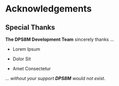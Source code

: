 <!-- vim: set ft=markdown ts=2 sw=2 ai cc=80 et spell nolist wrap lbr :-->
<!-- SPDX-License-Identifier: LicenseRef-CF-GAL -->
<!-- SPDX-FileCopyrightText: 2021-2024 The DPS8M Development Team -->
<!-- scspell-id: 80f4bd29-f778-11ec-9846-80ee73e9b8e7 -->

<!-- pagebreak -->

# Acknowledgements

## Special Thanks

<!-- br -->

**The DPS8M Development Team** sincerely thanks ...

- Lorem Ipsum

- Dolor Sit

- Amet Consectetur

 ... *without your support* ***DPS8M*** *would not exist*.
